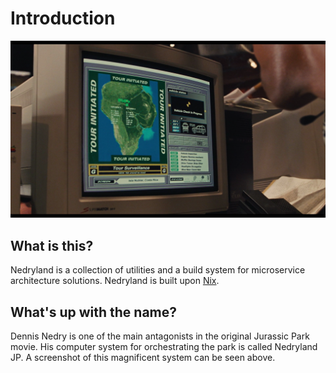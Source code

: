 # Introduction

![JP](./assets/nedryland.png)

## What is this?

Nedryland is a collection of utilities and a build system for microservice architecture solutions.
Nedryland is built upon [Nix](https://nixos.org/nix/).

## What's up with the name?

Dennis Nedry is one of the main antagonists in the original Jurassic Park movie. His computer system
for orchestrating the park is called Nedryland JP. A screenshot of this magnificent system can be
seen above.
